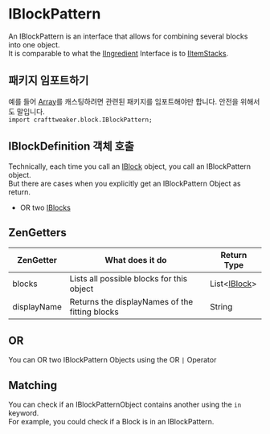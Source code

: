 # IBlockPattern

An IBlockPattern is an interface that allows for combining several blocks into one object.  
It is comparable to what the [IIngredient](/Vanilla/Variable_Types/IIngredient/) Interface is to [IItemStacks](/Vanilla/Items/IItemStack/).

## 패키지 임포트하기

예를 들어 [Array](/AdvancedFunctions/Arrays_and_Loops/)를 캐스팅하려면 관련된 패키지를 임포트해야만 합니다. 안전을 위해서도 말입니다.   
`import crafttweaker.block.IBlockPattern;`

## IBlockDefinition 객체 호출

Technically, each time you call an [IBlock](/Vanilla/Blocks/IBlock/) object, you call an IBlockPattern object.  
But there are cases when you explicitly get an IBlockPattern Object as return.

* OR two [IBlocks](/Vanilla/Blocks/IBlock/)

## ZenGetters

| ZenGetter   | What does it do                                | Return Type                             |
| ----------- | ---------------------------------------------- | --------------------------------------- |
| blocks      | Lists all possible blocks for this object      | List<[IBlock](/Vanilla/Blocks/IBlock/)> |
| displayName | Returns the displayNames of the fitting blocks | String                                  |

## OR

You can OR two IBlockPattern Objects using the OR `|` Operator

## Matching

You can check if an IBlockPatternObject contains another using the `in` keyword.  
For example, you could check if a Block is in an IBlockPattern.